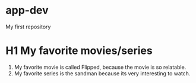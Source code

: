 # app-dev
My first repository
# H1 My favorite movies/series
1. My favorite movie is called Flipped, because the movie is so relatable.
2. My favorite series is the sandman because its very interesting to watch.

